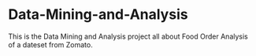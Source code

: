 # Data-Mining-and-Analysis
This is the Data Mining and Analysis project all about Food Order Analysis of a dateset from Zomato.
